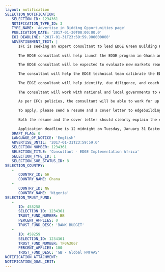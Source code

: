 ```yaml
---
layout: notification
SELECTION_NOTIFICATION: 
   SELECTION_ID: 1234361
   NOTIFICATION_TYPE_ID: 3
   TYPE_NAME: 'Advertise in Bidding Opportunities page'
   PUBLICATION_DATE: '2017-01-30T00:00:00.0'
   EOI_DEADLINE: '2017-01-31T23:59:59.900000000'
   ADVERTISEMENT_TEXT: |
      IFC is seeking an expert consultant to lead EDGE Green Building Program implementation in Ghana and one or more other African markets. The position will be based in Accra, Ghana, or Johannesburg, South Africa.  The location will depend upon the consultants preference and IFCs needs.  There will be the need for potentially extensive and frequent national and international travel. 
      
      The EDGE consultant will help launch the EDGE program in Ghana and potentially in Nigeria and/or one or more other markets.  The consultant may also support the implementation of the established EDGE Program in South Africa.  
      
      The EDGE consultant will be expected to evaluate new markets readiness for an EDGE Program, by assessing the current public sector policies and regulations, mapping the key influencers and decision makers in the public and private sector, and assessing the structure and growth rate of the new building market.  
      
      The consultant will help the EDGE technical team calibrate the EDGE software model for Ghana and any other relevant market(s).    
      
      The EDGE consultant will help identify, due diligence, and coach one or more EDGE certification providers.
      
      The consultant will work with national and local governments to ensure EDGE is integrated into incentives and policy planning.  Depending on the interest of the government, the scope of work may expand to include assisting the government to create green building codes on national and local levels. 
      
      As per IFCs policies, the consultant will be able to work for up to 150 days maximum during IFCs fiscal year (July 1  June 30). 
      
      To apply, please send a resume and a cover letter to edgebuildings@gmail.com entitled Consultant  EDGE Implementation Africa.  
      
      Both the resume and the cover letter should clearly explain the candidates fit with the program, address the selection criteria and the candidates ability to execute the duties described. 
      
      Application deadline is 12 midnight on Tuesday, January 31 Eastern Standard Time (Washington DC time zone).
   DRAFT_FLAG: 0
   LANGUAGE_OF_NOTICE: 'English'
   ADVERTISE_UNTIL: '2017-01-31T23:59:59.0'
   SELECTION_NUMBER: 1234361
   SELECTION_TITLE: 'Consultant - EDGE Implementation Africa'
   SELECTION_TYPE_ID: 1
   SELECTION_SUB_STATUS_ID: 8
SELECTION_COUNTRY: 
   - 
      COUNTRY_ID: GH
      COUNTRY_NAME: Ghana
   - 
      COUNTRY_ID: NG
      COUNTRY_NAME: 'Nigeria'
SELECTION_TRUST_FUND: 
   - 
      ID: 458258
      SELECTION_ID: 1234361
      TRUST_FUND_NUMBER: BB
      PERCENT_APPLIES: 0
      TRUST_FUND_DESC: 'BANK BUDGET'
   - 
      ID: 458259
      SELECTION_ID: 1234361
      TRUST_FUND_NUMBER: TF0A3067
      PERCENT_APPLIES: 100
      TRUST_FUND_DESC: 'GB - Global FMTAAS'
NOTIFICATION_ATTACHMENT: 
NOTIFICATION_QUAL_CRIT: 
---
```

